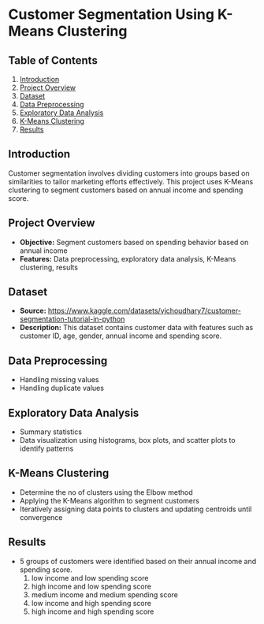 # Customer Segmentation Using K-Means Clustering

## Table of Contents
1. [Introduction](#introduction)
2. [Project Overview](#project-overview)
3. [Dataset](#dataset)
4. [Data Preprocessing](#data-preprocessing)
5. [Exploratory Data Analysis](#exploratory-data-analysis)
6. [K-Means Clustering](#k-means-clustering)
7. [Results](#results)

## Introduction
Customer segmentation involves dividing customers into groups based on similarities to tailor marketing efforts effectively. This project uses K-Means clustering to segment customers based on annual income and spending score.

## Project Overview
- **Objective:** Segment customers based on spending behavior based on annual income
- **Features:** Data preprocessing, exploratory data analysis, K-Means clustering, results

## Dataset
- **Source:** https://www.kaggle.com/datasets/vjchoudhary7/customer-segmentation-tutorial-in-python
- **Description:** This dataset contains customer data with features such as customer ID, age, gender, annual income and spending score.

## Data Preprocessing
- Handling missing values
- Handling duplicate values

## Exploratory Data Analysis
- Summary statistics
- Data visualization using histograms, box plots, and scatter plots to identify patterns

## K-Means Clustering
- Determine the no of clusters using the Elbow method
- Applying the K-Means algorithm to segment customers
- Iteratively assigning data points to clusters and updating centroids until convergence

## Results
- 5 groups of customers were identified based on their annual income and spending score.
    1.   low income and low spending score  
    2.   high income and low spending score  
    3.   medium income and medium spending score  
    4.   low income and high spending score  
    5.   high income and high spending score  
